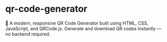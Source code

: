 # qr-code-generator
🎯 A modern, responsive QR Code Generator built using HTML, CSS, JavaScript, and QRCode.js. Generate and download QR codes instantly — no backend required.

